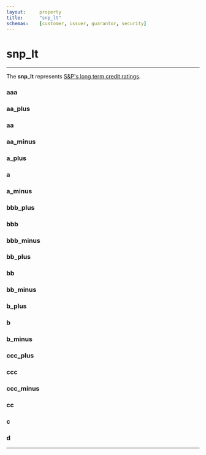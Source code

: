 ```yaml
---
layout:     property
title:      "snp_lt"
schemas:    [customer, issuer, guarantor, security]
---
```


# snp_lt

---

The **snp_lt** represents [S&P's long term credit ratings](https://en.wikipedia.org/wiki/S%26P_Global_Ratings#Long-term_credit_ratings).


### aaa

### aa_plus

### aa

### aa_minus

### a_plus

### a

### a_minus

### bbb_plus

### bbb

### bbb_minus

### bb_plus

### bb

### bb_minus

### b_plus

### b

### b_minus

### ccc_plus

### ccc

### ccc_minus

### cc

### c

### d


---
